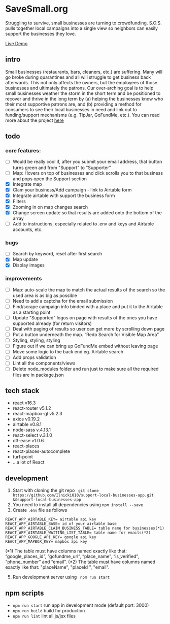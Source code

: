 # SaveSmall.org
Struggling to survive, small businesses are turning to crowdfunding. S.O.S. pulls together local campaigns into a single view so neighbors can easily support the businesses they love.

[Live Demo](https://savesmall.org)

## intro

Small businesses (restaurants, bars, cleaners, etc.) are suffering. Many will go broke during quarantines and all will struggle to get business back afterwards. This not only affects the owners, but the employees of those businesses and ultimately the patrons. Our over-arching goal is to help small businesses weather the storm in the short term and be positioned to recover and thrive in the long term by (a) helping the businesses know who their most supportive patrons are, and (b) providing a method for consumers to see their local businesses in need and link out to funding/support mechanisms (e.g. TipJar, GoFundMe, etc.).
You can read more about the project [here](https://devpost.com/software/support-local-businesses)

## todo

### core features:
- [ ] Would be really cool if, after you submit your email address, that button turns green and from "Support" to "Supporter"
- [ ] Map: Hovers on top of businesses and click scrolls you to that business and pops open the Support section
- [x] Integrate map
- [x] Clam your business/Add campaign - link to Airtable form
- [x] Integrate airtable with support the business form
- [x] Filters
- [x] Zooming in on map changes search
- [x] Change screen update so that results are added onto the bottom of the array
- [ ] Add to instructions, especially related to .env and keys and Airtable accounts, etc.

### bugs

- [ ] Search by keyword, reset after first search
- [x] Map update
- [x] Display images

### improvements
- [ ] Map: auto-scale the map to match the actual results of the search so the used area is as big as possible
- [ ] Need to add a captcha for the email submission
- [ ] Find/scrape campaign info binded with a place and put it to the Airtable as a starting point
- [ ] Update "Supported" logos on page with results of the ones you have supported already (for return visitors)
- [ ] Deal with paging of results so user can get more by scrolling down page
- [ ] Put a button underneath the map. “Redo Search for Visible Map Area”
- [ ] Styling, styling, styling
- [ ] Figure out if we can bring up GoFundMe embed without leaving page
- [ ] Move some logic to the back end eg. Airtable search
- [ ] Add props validation
- [ ] Lint all the components/views
- [ ] Delete node_modules folder and run just to make sure all the required files are in package.json

## tech stack

- react v16.3
- react-router v5.1.2
- react-mapbox-gl v5.2.3
- axios v0.19.2
- airtable v0.8.1
- node-sass v.4.13.1
- react-select v.3.1.0
- d3-ease v1.0.6
- react-places
- react-places-autocomplete
- turf-point
- ...a lot of React 


## development

 1.  Start with cloning the git repo ` git clone https://github.com/Ilnicki010/support-local-businesses-app.git &&support-local-businesses-app`
  2. You need to install all dependencies using ` npm install --save `
  3. Create ` .env ` file as follows
```
REACT_APP_AIRTABLE_KEY= airtable api key
REACT_APP_AIRTABLE_BASE= id of your airtable base
REACT_APP_AIRTABLE_CLAIM_BUSINESS_TABLE= table name for businesses(*1)
REACT_APP_AIRTABLE_WAITING_LIST_TABLE= table name for emails(*2)
REACT_APP_GOOGLE_API_KEY= google api key
REACT_APP_MAPBOX_KEY= mapbox api key
```
(*1) The table must have columns named exactly like that: “google_places_id”, “gofundme_url”, “place_name”, “is_verified”, “phone_number” and “email”.
(*2) The table must have columns named exactly like that: "placeName", "placeId ", "email".

  5. Run development server using ` npm run start`
  


## npm scripts

- `npm run start` run app in development mode (default port: 3000)
- `npm run build` build for production
- `npm run lint` lint all js/jsx files
